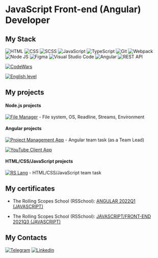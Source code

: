 # JavaScript Front-end (Angular) Developer

## My Stack
![HTML](https://img.shields.io/badge/HTML-red?style=flat-square-endpoint&logo=html5&labelColor=F3F3F3) ![CSS](https://img.shields.io/badge/CSS-2E4C6D?style=flat-square-endpoint&logo=css3) ![SCSS](https://img.shields.io/badge/SCSS-F3F3F3?style=flat-square-endpoint&logo=sass) ![JavaScript](https://img.shields.io/badge/JavaScript-5089C6?style=flat-square-endpoint&logo=javascript&logoColor=) ![TypeScript](https://img.shields.io/badge/TypeScript-EEEEEE?style=flat-square-endpoint&logo=typescript&logoColor=) ![Git](https://img.shields.io/badge/Git-6E85B2?style=flat-square-endpoint&logo=git&logoColor=) ![Webpack](https://img.shields.io/badge/Webpack-blue?style=flat-square-endpoint&logo=webpack&labelColor=F3F3F3&logoColor=blue) ![Node JS](https://img.shields.io/badge/Node_JS-EADEDE?style=flat-square-endpoint&logo=nodedotjs&logoColor=) ![Figma](https://img.shields.io/badge/Figma-892CDC?style=flat-square-endpoint&logo=figma&logoColor=892CDC&labelColor=EADEDE)  ![Visual Studio Code](https://img.shields.io/badge/Visual_Studio_Code-6E85B2?style=flat-square-endpoint&logo=visualstudiocode&logoColor=916BBF&labelColor=EADEDE)
![Angular](https://img.shields.io/badge/Angular-D83A56?style=flat-square-endpoint&logo=angular&logoColor=D83A56&labelColor=EADEDE) ![REST API](https://img.shields.io/badge/REST_API-blue?style=flat-square-endpoint)

[![CodeWars](https://www.codewars.com/users/Vlad48-star/badges/large)
](https://www.codewars.com/users/Vlad48-star)

[![English level](https://img.shields.io/badge/English-B1_Intermediate-2D46B9?style=flat-square-endpoint&labelColor=EADEDE&logoColor=2D46B9)]()

## My projects
#### Node.js projects
[![File Manager](https://img.shields.io/badge/Project_Management_App-21a54b?style=flat-square-endpoint&logo=github&logoColor=21a54b&labelColor=F3F3F3)](https://github.com/Vlad48-star/file-manager) - File system, OS, Readline, Streams, Environment

#### Angular projects
[![Project Management App](https://img.shields.io/badge/Project_Management_App-D83A56?style=flat-square-endpoint&logo=github&logoColor=D83A56&labelColor=F3F3F3)](https://github.com/Vlad48-star/RsManagement) - Angular team task (as a Team Lead)

[![YouTube Client App](https://img.shields.io/badge/YouTube_Client_App-D83A56?style=flat-square-endpoint&logo=github&logoColor=D83A56&labelColor=F3F3F3)](https://github.com/Vlad48-star/angular-youtube)

#### HTML/CSS/JavaScript projects
[![RS Lang](https://img.shields.io/badge/RS_Lang-blue?style=flat-square-endpoint&logo=github&logoColor=blue&labelColor=F3F3F3)](https://rss-2021q3-rslang.netlify.app/) - HTML/CSS/JavaScript team task

## My certificates

* The Rolling Scopes School (RSSchool): [ANGULAR 2022Q1 (JAVASCRIPT)](https://app.rs.school/certificate/ip7he9r5)

* The Rolling Scopes School (RSSchool): [JAVASCRIPT/FRONT-END 2021Q3 (JAVASCRIPT)](https://app.rs.school/certificate/c62krccu)

## My Contacts
[![Telegram](https://img.shields.io/badge/Telegram-%40igorintelegram-blue?style=flat-square-endpoint&logo=telegram&logoColor=blue&labelColor=EEEEEE)](https://t.me/Markyz_rorty) 
[![Linkedin](https://img.shields.io/badge/linkedin-Vlad_Hitrikov-grey?style=flat-square-endpoint&logo=linkedin&logoColor=grey&labelColor=EEEEEE)](https://www.linkedin.com/in/vlad-hitrikov-1aa217212/com/)

